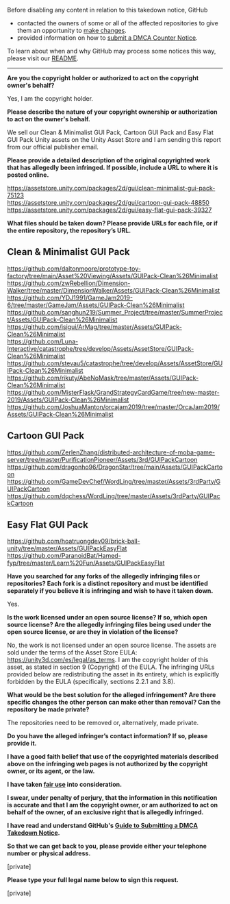 Before disabling any content in relation to this takedown notice, GitHub
- contacted the owners of some or all of the affected repositories to give them an opportunity to [make changes](https://docs.github.com/en/github/site-policy/dmca-takedown-policy#a-how-does-this-actually-work).
- provided information on how to [submit a DMCA Counter Notice](https://docs.github.com/en/articles/guide-to-submitting-a-dmca-counter-notice).

To learn about when and why GitHub may process some notices this way, please visit our [README](https://github.com/github/dmca/blob/master/README.md).

---

**Are you the copyright holder or authorized to act on the copyright owner's behalf?**

Yes, I am the copyright holder.

**Please describe the nature of your copyright ownership or authorization to act on the owner's behalf.**

We sell our Clean & Minimalist GUI Pack, Cartoon GUI Pack and Easy Flat GUI Pack Unity assets on the Unity Asset Store and I am sending this report from our official publisher email.

**Please provide a detailed description of the original copyrighted work that has allegedly been infringed. If possible, include a URL to where it is posted online.**

https://assetstore.unity.com/packages/2d/gui/clean-minimalist-gui-pack-75123  
https://assetstore.unity.com/packages/2d/gui/cartoon-gui-pack-48850  
https://assetstore.unity.com/packages/2d/gui/easy-flat-gui-pack-39327

**What files should be taken down? Please provide URLs for each file, or if the entire repository, the repository’s URL.**

Clean & Minimalist GUI Pack  
-----------------------------  
https://github.com/daltonmoore/prototype-toy-factory/tree/main/Asset%20Viewing/Assets/GUIPack-Clean%26Minimalist  
https://github.com/zwRebellion/Dimension-Walker/tree/master/DimensionWalker/Assets/GUIPack-Clean%26Minimalist  
https://github.com/YDJ1991/GameJam2019-6/tree/master/GameJam/Assets/GUIPack-Clean%26Minimalist  
https://github.com/sanghun219/Summer_Project/tree/master/SummerProject/Assets/GUIPack-Clean%26Minimalist  
https://github.com/isigui/ArMag/tree/master/Assets/GUIPack-Clean%26Minimalist  
https://github.com/Luna-Interactive/catastrophe/tree/develop/Assets/AssetStore/GUIPack-Clean%26Minimalist  
https://github.com/stevau5/catastrophe/tree/develop/Assets/AssetStore/GUIPack-Clean%26Minimalist  
https://github.com/rikuty/AbeNoMask/tree/master/Assets/GUIPack-Clean%26Minimalist  
https://github.com/MisterFlask/GrandStrategyCardGame/tree/new-master-2019/Assets/GUIPack-Clean%26Minimalist  
https://github.com/JoshuaManton/orcajam2019/tree/master/OrcaJam2019/Assets/GUIPack-Clean%26Minimalist

Cartoon GUI Pack  
------------------  
https://github.com/ZerlenZhang/distributed-architecture-of-moba-game-server/tree/master/PurificationPioneer/Assets/3rd/GUIPackCartoon  
https://github.com/dragonho96/DragonStar/tree/main/Assets/GUIPackCartoon  
https://github.com/GameDevChef/WordLing/tree/master/Assets/3rdParty/GUIPackCartoon  
https://github.com/dqchess/WordLing/tree/master/Assets/3rdParty/GUIPackCartoon

Easy Flat GUI Pack  
-------------------  
https://github.com/hoatruongdev09/brick-ball-unity/tree/master/Assets/GUIPackEasyFlat  
https://github.com/ParanoidBat/Hamed-fyp/tree/master/Learn%20Fun/Assets/GUIPackEasyFlat

**Have you searched for any forks of the allegedly infringing files or repositories? Each fork is a distinct repository and must be identified separately if you believe it is infringing and wish to have it taken down.**

Yes.

**Is the work licensed under an open source license? If so, which open source license? Are the allegedly infringing files being used under the open source license, or are they in violation of the license?**

No, the work is not licensed under an open source license. The assets are sold under the terms of the Asset Store EULA: https://unity3d.com/es/legal/as_terms. I am the copyright holder of this asset, as stated in section 9 (Copyright) of the EULA. The infringing URLs provided below are redistributing the asset in its entirety, which is explicitly forbidden by the EULA (specifically, sections 2.2.1 and 3.8).

**What would be the best solution for the alleged infringement? Are there specific changes the other person can make other than removal? Can the repository be made private?**

The repositories need to be removed or, alternatively, made private.

**Do you have the alleged infringer’s contact information? If so, please provide it.**

**I have a good faith belief that use of the copyrighted materials described above on the infringing web pages is not authorized by the copyright owner, or its agent, or the law.**

**I have taken <a href="https://www.lumendatabase.org/topics/22">fair use</a> into consideration.**

**I swear, under penalty of perjury, that the information in this notification is accurate and that I am the copyright owner, or am authorized to act on behalf of the owner, of an exclusive right that is allegedly infringed.**

**I have read and understand GitHub's <a href="https://docs.github.com/articles/guide-to-submitting-a-dmca-takedown-notice/">Guide to Submitting a DMCA Takedown Notice</a>.**

**So that we can get back to you, please provide either your telephone number or physical address.**

[private]

**Please type your full legal name below to sign this request.**

[private]
